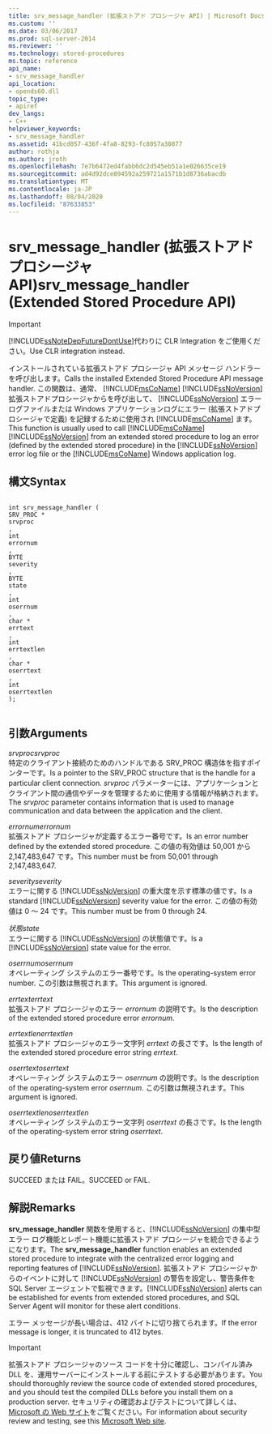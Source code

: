 ```yaml
---
title: srv_message_handler (拡張ストアド プロシージャ API) | Microsoft Docs
ms.custom: ''
ms.date: 03/06/2017
ms.prod: sql-server-2014
ms.reviewer: ''
ms.technology: stored-procedures
ms.topic: reference
api_name:
- srv_message_handler
api_location:
- opends60.dll
topic_type:
- apiref
dev_langs:
- C++
helpviewer_keywords:
- srv_message_handler
ms.assetid: 41bcd057-436f-4fa8-8293-fc8057a30877
author: rothja
ms.author: jroth
ms.openlocfilehash: 7e7b6472ed4fabb6dc2d545eb51a1e026635ce19
ms.sourcegitcommit: ad4d92dce894592a259721a1571b1d8736abacdb
ms.translationtype: MT
ms.contentlocale: ja-JP
ms.lasthandoff: 08/04/2020
ms.locfileid: "87633853"
---
```

# <a name="srv_message_handler-extended-stored-procedure-api"></a><span data-ttu-id="117a9-102">srv_message_handler (拡張ストアド プロシージャ API)</span><span class="sxs-lookup"><span data-stu-id="117a9-102">srv_message_handler (Extended Stored Procedure API)</span></span>
    
> [!IMPORTANT]  
>  [!INCLUDE[ssNoteDepFutureDontUse](../../includes/ssnotedepfuturedontuse-md.md)]<span data-ttu-id="117a9-103">代わりに CLR Integration をご使用ください。</span><span class="sxs-lookup"><span data-stu-id="117a9-103">Use CLR integration instead.</span></span>  
  
 <span data-ttu-id="117a9-104">インストールされている拡張ストアド プロシージャ API メッセージ ハンドラーを呼び出します。</span><span class="sxs-lookup"><span data-stu-id="117a9-104">Calls the installed Extended Stored Procedure API message handler.</span></span> <span data-ttu-id="117a9-105">この関数は、通常、 [!INCLUDE[msCoName](../../includes/msconame-md.md)] [!INCLUDE[ssNoVersion](../../includes/ssnoversion-md.md)] 拡張ストアドプロシージャからを呼び出して、 [!INCLUDE[ssNoVersion](../../includes/ssnoversion-md.md)] エラーログファイルまたは Windows アプリケーションログにエラー (拡張ストアドプロシージャで定義) を記録するために使用され [!INCLUDE[msCoName](../../includes/msconame-md.md)] ます。</span><span class="sxs-lookup"><span data-stu-id="117a9-105">This function is usually used to call [!INCLUDE[msCoName](../../includes/msconame-md.md)] [!INCLUDE[ssNoVersion](../../includes/ssnoversion-md.md)] from an extended stored procedure to log an error (defined by the extended stored procedure) in the [!INCLUDE[ssNoVersion](../../includes/ssnoversion-md.md)] error log file or the [!INCLUDE[msCoName](../../includes/msconame-md.md)] Windows application log.</span></span>  
  
## <a name="syntax"></a><span data-ttu-id="117a9-106">構文</span><span class="sxs-lookup"><span data-stu-id="117a9-106">Syntax</span></span>  
  
```  
  
int srv_message_handler (  
SRV_PROC *  
srvproc  
,  
int  
errornum  
,  
BYTE   
severity  
,  
BYTE  
state  
,  
int  
oserrnum  
,  
char *  
errtext  
,  
int  
errtextlen  
,  
char *  
oserrtext  
,  
int  
oserrtextlen  
);  
  
```  
  
## <a name="arguments"></a><span data-ttu-id="117a9-107">引数</span><span class="sxs-lookup"><span data-stu-id="117a9-107">Arguments</span></span>  
 <span data-ttu-id="117a9-108">*srvproc*</span><span class="sxs-lookup"><span data-stu-id="117a9-108">*srvproc*</span></span>  
 <span data-ttu-id="117a9-109">特定のクライアント接続のためのハンドルである SRV_PROC 構造体を指すポインターです。</span><span class="sxs-lookup"><span data-stu-id="117a9-109">Is a pointer to the SRV_PROC structure that is the handle for a particular client connection.</span></span> <span data-ttu-id="117a9-110">*srvproc* パラメーターには、アプリケーションとクライアント間の通信やデータを管理するために使用する情報が格納されます。</span><span class="sxs-lookup"><span data-stu-id="117a9-110">The *srvproc* parameter contains information that is used to manage communication and data between the application and the client.</span></span>  
  
 <span data-ttu-id="117a9-111">*errornum*</span><span class="sxs-lookup"><span data-stu-id="117a9-111">*errornum*</span></span>  
 <span data-ttu-id="117a9-112">拡張ストアド プロシージャが定義するエラー番号です。</span><span class="sxs-lookup"><span data-stu-id="117a9-112">Is an error number defined by the extended stored procedure.</span></span> <span data-ttu-id="117a9-113">この値の有効値は 50,001 から 2,147,483,647 です。</span><span class="sxs-lookup"><span data-stu-id="117a9-113">This number must be from 50,001 through 2,147,483,647.</span></span>  
  
 <span data-ttu-id="117a9-114">*severity*</span><span class="sxs-lookup"><span data-stu-id="117a9-114">*severity*</span></span>  
 <span data-ttu-id="117a9-115">エラーに関する [!INCLUDE[ssNoVersion](../../includes/ssnoversion-md.md)] の重大度を示す標準の値です。</span><span class="sxs-lookup"><span data-stu-id="117a9-115">Is a standard [!INCLUDE[ssNoVersion](../../includes/ssnoversion-md.md)] severity value for the error.</span></span> <span data-ttu-id="117a9-116">この値の有効値は 0 ～ 24 です。</span><span class="sxs-lookup"><span data-stu-id="117a9-116">This number must be from 0 through 24.</span></span>  
  
 <span data-ttu-id="117a9-117">*状態*</span><span class="sxs-lookup"><span data-stu-id="117a9-117">*state*</span></span>  
 <span data-ttu-id="117a9-118">エラーに関する [!INCLUDE[ssNoVersion](../../includes/ssnoversion-md.md)] の状態値です。</span><span class="sxs-lookup"><span data-stu-id="117a9-118">Is a [!INCLUDE[ssNoVersion](../../includes/ssnoversion-md.md)] state value for the error.</span></span>  
  
 <span data-ttu-id="117a9-119">*oserrnum*</span><span class="sxs-lookup"><span data-stu-id="117a9-119">*oserrnum*</span></span>  
 <span data-ttu-id="117a9-120">オペレーティング システムのエラー番号です。</span><span class="sxs-lookup"><span data-stu-id="117a9-120">Is the operating-system error number.</span></span> <span data-ttu-id="117a9-121">この引数は無視されます。</span><span class="sxs-lookup"><span data-stu-id="117a9-121">This argument is ignored.</span></span>  
  
 <span data-ttu-id="117a9-122">*errtext*</span><span class="sxs-lookup"><span data-stu-id="117a9-122">*errtext*</span></span>  
 <span data-ttu-id="117a9-123">拡張ストアド プロシージャのエラー *errornum* の説明です。</span><span class="sxs-lookup"><span data-stu-id="117a9-123">Is the description of the extended stored procedure error *errornum*.</span></span>  
  
 <span data-ttu-id="117a9-124">*errtextlen*</span><span class="sxs-lookup"><span data-stu-id="117a9-124">*errtextlen*</span></span>  
 <span data-ttu-id="117a9-125">拡張ストアド プロシージャのエラー文字列 *errtext* の長さです。</span><span class="sxs-lookup"><span data-stu-id="117a9-125">Is the length of the extended stored procedure error string *errtext*.</span></span>  
  
 <span data-ttu-id="117a9-126">*oserrtext*</span><span class="sxs-lookup"><span data-stu-id="117a9-126">*oserrtext*</span></span>  
 <span data-ttu-id="117a9-127">オペレーティング システムのエラー *oserrnum* の説明です。</span><span class="sxs-lookup"><span data-stu-id="117a9-127">Is the description of the operating-system error *oserrnum*.</span></span> <span data-ttu-id="117a9-128">この引数は無視されます。</span><span class="sxs-lookup"><span data-stu-id="117a9-128">This argument is ignored.</span></span>  
  
 <span data-ttu-id="117a9-129">*oserrtextlen*</span><span class="sxs-lookup"><span data-stu-id="117a9-129">*oserrtextlen*</span></span>  
 <span data-ttu-id="117a9-130">オペレーティング システムのエラー文字列 *oserrtext* の長さです。</span><span class="sxs-lookup"><span data-stu-id="117a9-130">Is the length of the operating-system error string *oserrtext*.</span></span>  
  
## <a name="returns"></a><span data-ttu-id="117a9-131">戻り値</span><span class="sxs-lookup"><span data-stu-id="117a9-131">Returns</span></span>  
 <span data-ttu-id="117a9-132">SUCCEED または FAIL。</span><span class="sxs-lookup"><span data-stu-id="117a9-132">SUCCEED or FAIL.</span></span>  
  
## <a name="remarks"></a><span data-ttu-id="117a9-133">解説</span><span class="sxs-lookup"><span data-stu-id="117a9-133">Remarks</span></span>  
 <span data-ttu-id="117a9-134">**srv_message_handler** 関数を使用すると、[!INCLUDE[ssNoVersion](../../includes/ssnoversion-md.md)] の集中型エラー ログ機能とレポート機能に拡張ストアド プロシージャを統合できるようになります。</span><span class="sxs-lookup"><span data-stu-id="117a9-134">The **srv_message_handler** function enables an extended stored procedure to integrate with the centralized error logging and reporting features of [!INCLUDE[ssNoVersion](../../includes/ssnoversion-md.md)].</span></span> <span data-ttu-id="117a9-135">拡張ストアド プロシージャからのイベントに対して [!INCLUDE[ssNoVersion](../../includes/ssnoversion-md.md)] の警告を設定し、警告条件を SQL Server エージェントで監視できます。</span><span class="sxs-lookup"><span data-stu-id="117a9-135">[!INCLUDE[ssNoVersion](../../includes/ssnoversion-md.md)] alerts can be established for events from extended stored procedures, and SQL Server Agent will monitor for these alert conditions.</span></span>  
  
 <span data-ttu-id="117a9-136">エラー メッセージが長い場合は、412 バイトに切り捨てられます。</span><span class="sxs-lookup"><span data-stu-id="117a9-136">If the error message is longer, it is truncated to 412 bytes.</span></span>  
  
> [!IMPORTANT]  
>  <span data-ttu-id="117a9-137">拡張ストアド プロシージャのソース コードを十分に確認し、コンパイル済み DLL を、運用サーバーにインストールする前にテストする必要があります。</span><span class="sxs-lookup"><span data-stu-id="117a9-137">You should thoroughly review the source code of extended stored procedures, and you should test the compiled DLLs before you install them on a production server.</span></span> <span data-ttu-id="117a9-138">セキュリティの確認およびテストについて詳しくは、[Microsoft の Web サイト](https://go.microsoft.com/fwlink/?LinkID=54761&amp;clcid=0x409https://msdn.microsoft.com/security/)をご覧ください。</span><span class="sxs-lookup"><span data-stu-id="117a9-138">For information about security review and testing, see this [Microsoft Web site](https://go.microsoft.com/fwlink/?LinkID=54761&amp;clcid=0x409https://msdn.microsoft.com/security/).</span></span>  
  
  
